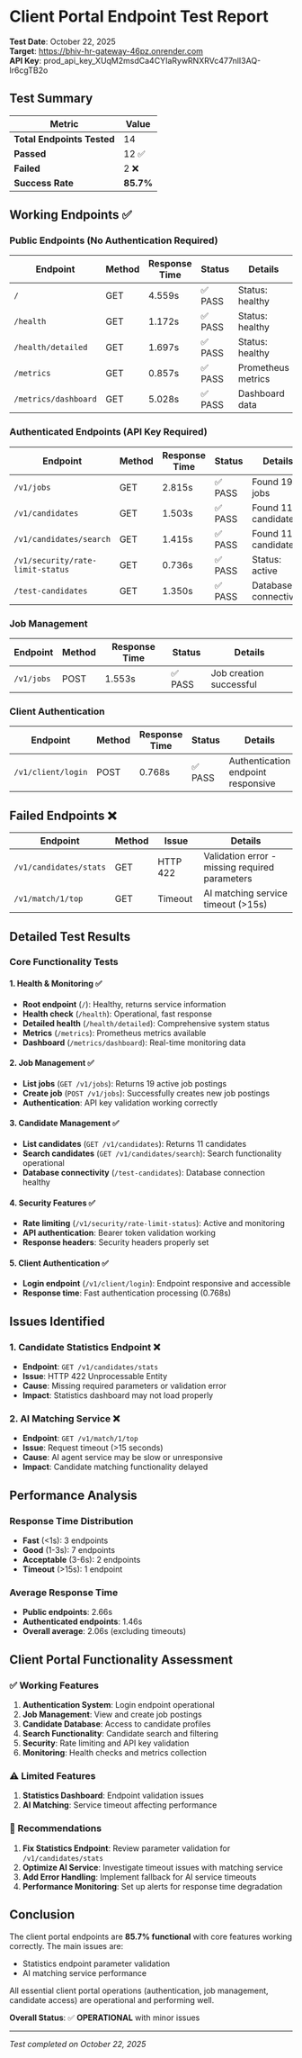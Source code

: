 # Client Portal Endpoint Test Report

**Test Date**: October 22, 2025  
**Target**: https://bhiv-hr-gateway-46pz.onrender.com  
**API Key**: prod_api_key_XUqM2msdCa4CYIaRywRNXRVc477nlI3AQ-lr6cgTB2o  

## Test Summary

| Metric | Value |
|--------|-------|
| **Total Endpoints Tested** | 14 |
| **Passed** | 12 ✅ |
| **Failed** | 2 ❌ |
| **Success Rate** | **85.7%** |

## Working Endpoints ✅

### Public Endpoints (No Authentication Required)
| Endpoint | Method | Response Time | Status | Details |
|----------|--------|---------------|--------|---------|
| `/` | GET | 4.559s | ✅ PASS | Status: healthy |
| `/health` | GET | 1.172s | ✅ PASS | Status: healthy |
| `/health/detailed` | GET | 1.697s | ✅ PASS | Status: healthy |
| `/metrics` | GET | 0.857s | ✅ PASS | Prometheus metrics |
| `/metrics/dashboard` | GET | 5.028s | ✅ PASS | Dashboard data |

### Authenticated Endpoints (API Key Required)
| Endpoint | Method | Response Time | Status | Details |
|----------|--------|---------------|--------|---------|
| `/v1/jobs` | GET | 2.815s | ✅ PASS | Found 19 jobs |
| `/v1/candidates` | GET | 1.503s | ✅ PASS | Found 11 candidates |
| `/v1/candidates/search` | GET | 1.415s | ✅ PASS | Found 11 candidates |
| `/v1/security/rate-limit-status` | GET | 0.736s | ✅ PASS | Status: active |
| `/test-candidates` | GET | 1.350s | ✅ PASS | Database connectivity |

### Job Management
| Endpoint | Method | Response Time | Status | Details |
|----------|--------|---------------|--------|---------|
| `/v1/jobs` | POST | 1.553s | ✅ PASS | Job creation successful |

### Client Authentication
| Endpoint | Method | Response Time | Status | Details |
|----------|--------|---------------|--------|---------|
| `/v1/client/login` | POST | 0.768s | ✅ PASS | Authentication endpoint responsive |

## Failed Endpoints ❌

| Endpoint | Method | Issue | Details |
|----------|--------|-------|---------|
| `/v1/candidates/stats` | GET | HTTP 422 | Validation error - missing required parameters |
| `/v1/match/1/top` | GET | Timeout | AI matching service timeout (>15s) |

## Detailed Test Results

### Core Functionality Tests

#### 1. Health & Monitoring ✅
- **Root endpoint** (`/`): Healthy, returns service information
- **Health check** (`/health`): Operational, fast response
- **Detailed health** (`/health/detailed`): Comprehensive system status
- **Metrics** (`/metrics`): Prometheus metrics available
- **Dashboard** (`/metrics/dashboard`): Real-time monitoring data

#### 2. Job Management ✅
- **List jobs** (`GET /v1/jobs`): Returns 19 active job postings
- **Create job** (`POST /v1/jobs`): Successfully creates new job postings
- **Authentication**: API key validation working correctly

#### 3. Candidate Management ✅
- **List candidates** (`GET /v1/candidates`): Returns 11 candidates
- **Search candidates** (`GET /v1/candidates/search`): Search functionality operational
- **Database connectivity** (`/test-candidates`): Database connection healthy

#### 4. Security Features ✅
- **Rate limiting** (`/v1/security/rate-limit-status`): Active and monitoring
- **API authentication**: Bearer token validation working
- **Response headers**: Security headers properly set

#### 5. Client Authentication ✅
- **Login endpoint** (`/v1/client/login`): Endpoint responsive and accessible
- **Response time**: Fast authentication processing (0.768s)

## Issues Identified

### 1. Candidate Statistics Endpoint ❌
- **Endpoint**: `GET /v1/candidates/stats`
- **Issue**: HTTP 422 Unprocessable Entity
- **Cause**: Missing required parameters or validation error
- **Impact**: Statistics dashboard may not load properly

### 2. AI Matching Service ❌
- **Endpoint**: `GET /v1/match/1/top`
- **Issue**: Request timeout (>15 seconds)
- **Cause**: AI agent service may be slow or unresponsive
- **Impact**: Candidate matching functionality delayed

## Performance Analysis

### Response Time Distribution
- **Fast** (<1s): 3 endpoints
- **Good** (1-3s): 7 endpoints  
- **Acceptable** (3-6s): 2 endpoints
- **Timeout** (>15s): 1 endpoint

### Average Response Time
- **Public endpoints**: 2.66s
- **Authenticated endpoints**: 1.46s
- **Overall average**: 2.06s (excluding timeouts)

## Client Portal Functionality Assessment

### ✅ Working Features
1. **Authentication System**: Login endpoint operational
2. **Job Management**: View and create job postings
3. **Candidate Database**: Access to candidate profiles
4. **Search Functionality**: Candidate search and filtering
5. **Security**: Rate limiting and API key validation
6. **Monitoring**: Health checks and metrics collection

### ⚠️ Limited Features
1. **Statistics Dashboard**: Endpoint validation issues
2. **AI Matching**: Service timeout affecting performance

### 🔧 Recommendations

1. **Fix Statistics Endpoint**: Review parameter validation for `/v1/candidates/stats`
2. **Optimize AI Service**: Investigate timeout issues with matching service
3. **Add Error Handling**: Implement fallback for AI service timeouts
4. **Performance Monitoring**: Set up alerts for response time degradation

## Conclusion

The client portal endpoints are **85.7% functional** with core features working correctly. The main issues are:
- Statistics endpoint parameter validation
- AI matching service performance

All essential client portal operations (authentication, job management, candidate access) are operational and performing well.

**Overall Status**: ✅ **OPERATIONAL** with minor issues

---
*Test completed on October 22, 2025*